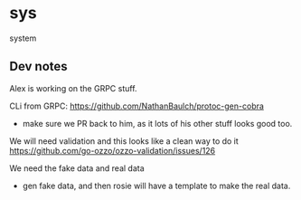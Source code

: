 # sys

system


## Dev notes




Alex is working on the GRPC stuff.

CLi from GRPC: https://github.com/NathanBaulch/protoc-gen-cobra
- make sure we PR back to him, as it lots of his other stuff looks good too.

We will need validation and this looks like a clean way to do it
https://github.com/go-ozzo/ozzo-validation/issues/126

We need the fake data and real data
- gen fake data, and then rosie will have a template to make the real data.
